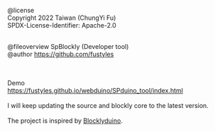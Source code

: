 @license<br>
Copyright 2022 Taiwan (ChungYi Fu)<br>
SPDX-License-Identifier: Apache-2.0<br><br>

@fileoverview SpBlockly (Developer tool)<br>
@author https://github.com/fustyles<br>

<br><br>
Demo<br>
https://fustyles.github.io/webduino/SPduino_tool/index.html
<br><br>
I will keep updating the source and blockly core to the latest version.
<br><br>
The project is inspired by <a href="https://github.com/BlocklyDuino">Blocklyduino</a>.
